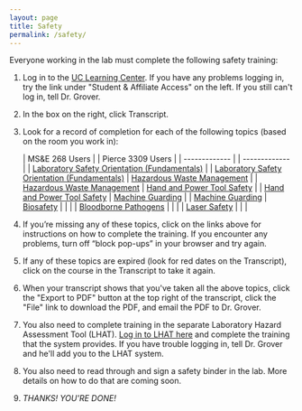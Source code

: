 ```yaml
---
layout: page
title: Safety
permalink: /safety/
---
```


Everyone working in the lab must complete the following safety training:


 1. Log in to the [UC Learning Center](http://ucrlearning.ucr.edu).  If you have any problems logging in, try the link under "Student & Affiliate Access" on the left.  If you still can't log in, tell Dr. Grover.
 2. In the box on the right, click Transcript.
 3. Look for a record of completion for each of the following topics (based on the room you work in):

    | MS&E 268 Users  | |  Pierce 3309 Users |
    | ------------- | | ------------- |
    | [Laboratory Safety Orientation (Fundamentals)](http://ehs.ucr.edu/training/online/lso/indexlms.html) | | [Laboratory Safety Orientation (Fundamentals)](http://ehs.ucr.edu/training/online/lso/indexlms.html)
    | [Hazardous Waste Management](http://ehs.ucr.edu/training/online/hwm/indexlms.html) | | [Hazardous Waste Management](http://ehs.ucr.edu/training/online/hwm/indexlms.html)
    | [Hand and Power Tool Safety](http://ehs.ucr.edu/training/online/skillsoft/tool.html) | | [Hand and Power Tool Safety](http://ehs.ucr.edu/training/online/skillsoft/tool.html)
    | [Machine Guarding](http://ehs.ucr.edu/training/online/skillsoft/machine.html) |  | [Machine Guarding](http://ehs.ucr.edu/training/online/skillsoft/machine.html)
    | [Biosafety](http://www.ehs.ucr.edu/training/online/biosafety/indexlms.html) | | |
    | [Bloodborne Pathogens](http://www.ehs.ucr.edu/training/online/bbp/indexlms.html) | | |
    | [Laser Safety](http://ehs.ucr.edu/training/online/laser/indexlms.html) | | |

 4. If you’re missing any of these topics, click on the links above for instructions on how to complete the training.  If you encounter any problems, turn off “block pop-ups” in your browser and try again.
 5. If any of these topics are expired (look for red dates on the Transcript), click on the course in the Transcript to take it again.
 6. When your transcript shows that you've taken all the above topics, click the "Export to PDF" button at the top right of the transcript, click the "File" link to download the PDF, and email the PDF to Dr. Grover.
 7. You also need to complete training in the separate Laboratory Hazard Assessment Tool (LHAT).  [Log in to LHAT here](https://ehs.ucop.edu/lhat) and complete the training that the system provides.  If you have trouble logging in, tell Dr. Grover and he'll add you to the LHAT system.
 8. You also need to read through and sign a safety binder in the lab.  More details on how to do that are coming soon.
 9. *THANKS!  YOU'RE DONE!*




